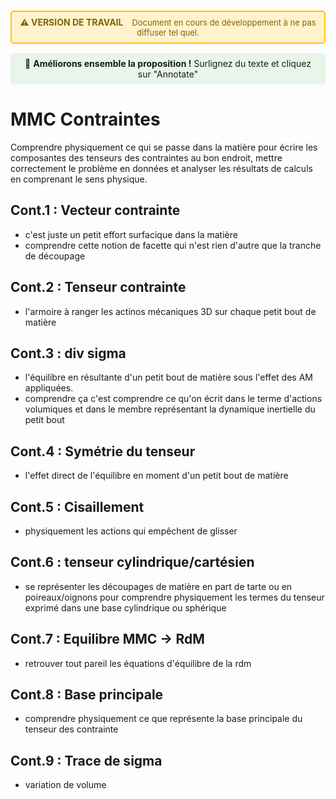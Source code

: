 <div style="background-color: #fff3cd; border: 2px solid #ffc107; border-radius: 5px; padding: 8px 12px; margin: 15px 0; text-align: center;">
  <strong style="color: #856404; font-size: 14px;">⚠️ VERSION DE TRAVAIL</strong>
  <span style="color: #856404; margin-left: 10px; font-size: 13px;">
    Document en cours de développement à ne pas diffuser tel quel.
  </span>
</div>

<div style="background-color: #e8f5e9; padding: 8px 12px; margin: 15px 0; border-radius: 5px; text-align: center; font-size: 14px;">
  💬 <strong>Améliorons ensemble la proposition !</strong> Surlignez du texte et cliquez sur "Annotate"
</div>


# MMC Contraintes
Comprendre physiquement ce qui se passe dans la matière pour écrire les composantes des tenseurs des contraintes au bon endroit, mettre correctement le problème en données et analyser les résultats de calculs en comprenant le sens physique.

## Cont.1 : Vecteur contrainte
- c'est juste un petit effort surfacique dans la matière
- comprendre cette notion de facette qui n'est rien d'autre que la tranche de découpage

## Cont.2 : Tenseur contrainte
- l'armoire à ranger les actinos mécaniques 3D sur chaque petit bout de matière 

## Cont.3 : div sigma
- l'équilibre en résultante d'un petit bout de matière sous l'effet des AM appliquées. 
- comprendre ça c'est comprendre ce qu'on écrit dans le terme d'actions volumiques et dans le membre représentant la dynamique inertielle du petit bout

## Cont.4 : Symétrie du tenseur
- l'effet direct de l'équilibre en moment d'un petit bout de matière

## Cont.5 : Cisaillement
- physiquement les actions qui empêchent de glisser 

## Cont.6 : tenseur cylindrique/cartésien
- se représenter les découpages de matière en part de tarte ou en poireaux/oignons pour comprendre physiquement les termes du tenseur exprimé dans une base cylindrique ou sphérique 

## Cont.7 : Equilibre MMC -> RdM
- retrouver tout pareil les équations d'équilibre de la rdm

## Cont.8 : Base principale 
- comprendre physiquement ce que représente la base principale du tenseur des contrainte 

## Cont.9 : Trace de sigma 
- variation de volume 

